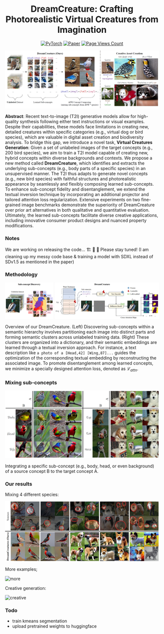 <div align="center">
  
# DreamCreature: Crafting Photorealistic Virtual Creatures from Imagination

<a href="https://pytorch.org/get-started/locally/"><img alt="PyTorch" src="https://img.shields.io/badge/PyTorch-ee4c2c?logo=pytorch&logoColor=white"></a>
[![Paper](http://img.shields.io/badge/Paper-arxiv.2311.15477-B31B1B.svg)](https://arxiv.org/abs/2311.15477)
[![Page Views Count](https://badges.toozhao.com/badges/01HG2ZDZV8WJ73GSR6PXBXAZ56/blue.svg)](https://badges.toozhao.com/badges/01HG2ZDZV8WJ73GSR6PXBXAZ56 "Get your own page views count badge on badges.toozhao.com")

</div>

![overview](docs/assets/fig1.png)

**Abstract**: Recent text-to-image (T2I) generative models allow for high-quality synthesis following either text instructions or visual examples. Despite their capabilities, these models face limitations in creating new, detailed creatures within specific categories (e.g., virtual dog or bird species), which are valuable in digital asset creation and biodiversity analysis. 
To bridge this gap, we introduce a novel task, **Virtual Creatures Generation**: Given a set of unlabeled images of the target concepts (e.g., 200 bird species), we aim to train a T2I model capable of creating new, hybrid concepts within diverse backgrounds and contexts.
We propose a new method called **DreamCreature**, which identifies and extracts the underlying sub-concepts (e.g., body parts of a specific species) in an unsupervised manner. The T2I thus adapts to generate novel concepts (e.g., new bird species) with faithful structures and photorealistic appearance by seamlessly and flexibly composing learned sub-concepts. To enhance sub-concept fidelity and disentanglement, we extend the textual inversion technique by incorporating an additional projector and tailored attention loss regularization. Extensive experiments on two fine-grained image benchmarks demonstrate the superiority of DreamCreature over prior art alternatives in both qualitative and quantitative evaluation. Ultimately, the learned sub-concepts facilitate diverse creative applications, including innovative consumer product designs and nuanced property modifications.

### Notes
We are working on releasing the code... 🏗️ 🚧 🔨 Please stay tuned!  (I am cleaning up my messy code base & training a model with SDXL instead of SDv1.5 as mentioned in the paper)

### Methodology

![sourceAB](docs/assets/fig4.png)

Overview of our DreamCreature. (Left) Discovering sub-concepts within a semantic hierarchy involves partitioning each image
 into distinct parts and forming semantic clusters across unlabeled training data. (Right) These clusters are organized into a dictionary,
 and their semantic embeddings are learned through a textual inversion approach. For instance, a text description like `a photo of a
 [Head,42] [Wing,87]...` guides the optimization of the corresponding textual embedding by reconstructing the associated image. To
 promote disentanglement among learned concepts, we minimize a specially designed attention loss, denoted as $\mathcal{L}_{attn}$.

### Mixing sub-concepts

![sourceAB](docs/assets/fig2.png)

Integrating a specific sub-concept (e.g., body, head, or even background) of a source concept B to the target concept A.

### Our results

Mixing 4 different species:

![composite](docs/assets/fig3.png)

More examples;

![more](docs/assets/moreexamples.png)

Creative generation:

![creative](docs/assets/creativegeneration.png)

### Todo

- train kmeans segmentation
- upload pretrained weights to huggingface
